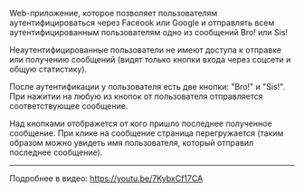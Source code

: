 Web-приложение, которое позволяет пользователям аутентифицироваться через Faceook или Google
и отправлять всем аутентифицированным пользователям одно из сообщений Bro! или Sis!

Неаутентифицированные пользователи не имеют доступа к отправке или получению сообщений
(видят только кнопки входа через соцсети и общую статистику).

После аутентификации у пользователя есть две кнопки: "Bro!" и "Sis!".
При нажитии на любую из кнопок от пользователя отправляется соответствующее сообщение.

Над кнопками отображется от кого пришло последнее полученное сообщение.
При клике на сообщение страница перегружается (таким образом можно увидеть имя пользователя, который отправил последнее сообщение).

_______________________________________________
Подробнее в видео: https://youtu.be/7KybxCf17CA
